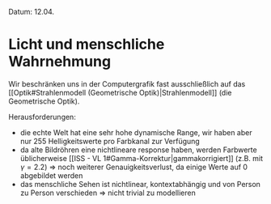 Datum: 12.04.

# Licht und menschliche Wahrnehmung

Wir beschränken uns in der Computergrafik fast ausschließlich auf das [[Optik#Strahlenmodell (Geometrische Optik)|Strahlenmodell]] (die Geometrische Optik).

Herausforderungen:
- die echte Welt hat eine sehr hohe dynamische Range, wir haben aber nur 255 Helligkeitswerte pro Farbkanal zur Verfügung
- da alte Bildröhren eine nichtlineare response haben, werden Farbwerte üblicherweise [[ISS - VL 1#Gamma-Korrektur|gammakorrigiert]] (z.B. mit $\gamma=2.2$) => noch weiterer Genauigkeitsverlust, da einige Werte auf 0 abgebildet werden
- das menschliche Sehen ist nichtlinear, kontextabhängig und von Person zu Person verschieden => nicht trivial zu modellieren
